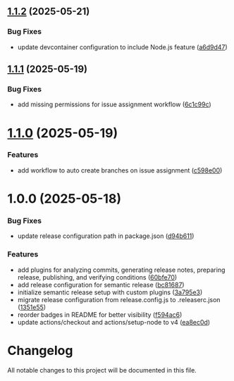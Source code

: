 ## [1.1.2](https://github.com/subhamay-bhattacharyya-gha/github-action-template/compare/v1.1.1...v1.1.2) (2025-05-21)


### Bug Fixes

* update devcontainer configuration to include Node.js feature ([a6d9d47](https://github.com/subhamay-bhattacharyya-gha/github-action-template/commit/a6d9d478096bf3f7a94f5fd44e26c3deb6e2611c))

## [1.1.1](https://github.com/subhamay-bhattacharyya-gha/github-action-template/compare/v1.1.0...v1.1.1) (2025-05-19)


### Bug Fixes

* add missing permissions for issue assignment workflow ([6c1c99c](https://github.com/subhamay-bhattacharyya-gha/github-action-template/commit/6c1c99cb15f3df2cda6f7e8ea385447d43011bd7))

# [1.1.0](https://github.com/subhamay-bhattacharyya-gha/github-action-template/compare/v1.0.0...v1.1.0) (2025-05-19)


### Features

* add workflow to auto create branches on issue assignment ([c598e00](https://github.com/subhamay-bhattacharyya-gha/github-action-template/commit/c598e002938006d48354017d1131d1f43e378393))

# 1.0.0 (2025-05-18)


### Bug Fixes

* update release configuration path in package.json ([d94b611](https://github.com/subhamay-bhattacharyya-gha/github-action-template/commit/d94b61152ef216a98f5303e2ed2d78dbe309dd0e))


### Features

* add plugins for analyzing commits, generating release notes, preparing release, publishing, and verifying conditions ([60bfe70](https://github.com/subhamay-bhattacharyya-gha/github-action-template/commit/60bfe70c3415559965a970971676f25a960d884f))
* add release configuration for semantic release ([bc81687](https://github.com/subhamay-bhattacharyya-gha/github-action-template/commit/bc81687811d3ba20fb35a813afd29d222b37dbe0))
* initialize semantic release setup with custom plugins ([3a795e3](https://github.com/subhamay-bhattacharyya-gha/github-action-template/commit/3a795e3f38397cceb825de4380c5d88907a3b744))
* migrate release configuration from release.config.js to .releaserc.json ([1351e55](https://github.com/subhamay-bhattacharyya-gha/github-action-template/commit/1351e55fedf58fa9fb9bba217eecf1dba18c5a5c))
* reorder badges in README for better visibility ([f594ac6](https://github.com/subhamay-bhattacharyya-gha/github-action-template/commit/f594ac67198dddcb460c3e8f14b06ecc05dc7c36))
* update actions/checkout and actions/setup-node to v4 ([ea8ec0d](https://github.com/subhamay-bhattacharyya-gha/github-action-template/commit/ea8ec0d94afac30900f7d7229330ad4e6cc00a3d))

# Changelog

All notable changes to this project will be documented in this file.
